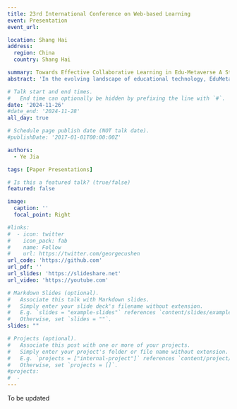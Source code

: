 ```yaml
---
title: 23rd International Conference on Web-based Learning
event: Presentation
event_url: 

location: Shang Hai
address:
  region: China
  country: Shang Hai

summary: Towards Effective Collaborative Learning in Edu-Metaverse A Study on Learners' Anxiety, Perception, and Behaviour
abstract: 'In the evolving landscape of educational technology, EduMetaverse presents a unique technological platform for collaborative learning (CL), which can be especially useful in distance learning settings. Researchers have taken a keen interest in the potential of Edu-Metaverse for enabling and improving CL; however, the effects of various factors on CL behaviours and performance still need to be fully understood. This study used a within-subjects design involving 32 participants (16 females and 16 males) to investigate how learners’ attributes and environmental attributes affect CL in Edu-Metaverse. The participants were randomly assigned to groups of four for a CL session in Edu-Metaverse. The confirmatory factor analysis revealed that various behavioural metrics in Edu-Metaverse mediated the effects of trait anxiety and virtual space satisfaction on CL performance; perceived understanding of messages, under the umbrella of social presence, also had a direct effect on CL performance. These insights underscore the importance of optimising interactive, perceptual, and social components to make CL more effective in Edu-Metaverse.'

# Talk start and end times.
#   End time can optionally be hidden by prefixing the line with `#`.
date: '2024-11-26'
#date_end: '2024-11-28'
all_day: true

# Schedule page publish date (NOT talk date).
#publishDate: '2017-01-01T00:00:00Z'

authors:
  - Ye Jia

tags: [Paper Presentations]

# Is this a featured talk? (true/false)
featured: false

image:
  caption: ''
  focal_point: Right

#links:
#  - icon: twitter
#    icon_pack: fab
#    name: Follow
#    url: https://twitter.com/georgecushen
url_code: 'https://github.com'
url_pdf: ''
url_slides: 'https://slideshare.net'
url_video: 'https://youtube.com'

# Markdown Slides (optional).
#   Associate this talk with Markdown slides.
#   Simply enter your slide deck's filename without extension.
#   E.g. `slides = "example-slides"` references `content/slides/example-slides.md`.
#   Otherwise, set `slides = ""`.
slides: ""

# Projects (optional).
#   Associate this post with one or more of your projects.
#   Simply enter your project's folder or file name without extension.
#   E.g. `projects = ["internal-project"]` references `content/project/deep-learning/index.md`.
#   Otherwise, set `projects = []`.
#projects:
#  - 
---
```


To be updated



